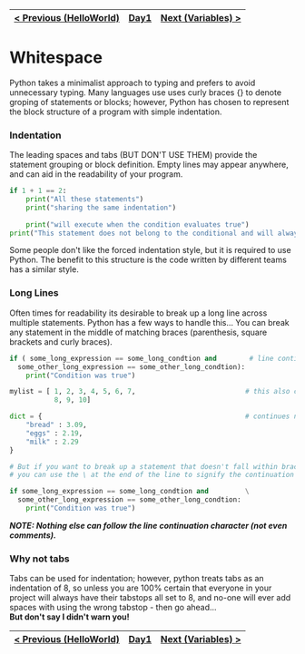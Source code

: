|[< Previous (HelloWorld)](HelloWorld.md) | [Day1](../README.md)| [Next (Variables) > ](Variables.md) |
|----|----|----|
# Whitespace
Python takes a minimalist approach to typing and prefers to avoid unnecessary typing.
Many languages use uses curly braces {} to denote groping of statements or blocks;
however, Python has chosen to represent the block structure of a program with simple indentation.

### Indentation

The leading spaces and tabs (BUT DON'T USE THEM) provide the statement grouping or block definition.
Empty lines may appear anywhere, and can aid in the readability of your program.

```python
if 1 + 1 == 2:
    print("All these statements")
    print("sharing the same indentation")
    
    print("will execute when the condition evaluates true")
print("This statement does not belong to the conditional and will always execute")
```

Some people don't like the forced indentation style, but it is required to use Python.
The benefit to this structure is the code written by different teams has a similar style.

### Long Lines

Often times for readability its desirable to break up a long line across multiple statements.
Python has a few ways to handle this...  You can break any statement in the middle of matching
braces (parenthesis, square brackets and curly braces).

```python
if ( some_long_expression == some_long_condtion and        # line continuation automatic
  some_other_long_expression == some_other_long_condtion):  
    print("Condition was true")

mylist = [ 1, 2, 3, 4, 5, 6, 7,                           # this also continues naturally
           8, 9, 10]

dict = {                                                  # continues naturally too
    "bread" : 3.09,
    "eggs" : 2.19,
    "milk" : 2.29
}

# But if you want to break up a statement that doesn't fall within braces
# you can use the \ at the end of the line to signify the continuation onto the next line

if some_long_expression == some_long_condtion and         \
  some_other_long_expression == some_other_long_condtion: 
    print("Condition was true")
```

*__NOTE: Nothing else can follow the line continuation character (not even comments).__*



### Why not tabs

Tabs can be used for indentation; however, python treats tabs as an indentation of 8, so unless you
are 100% certain that everyone in your project will always have their tabstops all set to 8, and 
no-one will ever add spaces with using the wrong tabstop - then go ahead...  
__But don't say I didn't warn you!__

|[< Previous (HelloWorld)](HelloWorld.md) | [Day1](../README.md)| [Next (Variables) > ](Variables.md) |
|----|----|----|